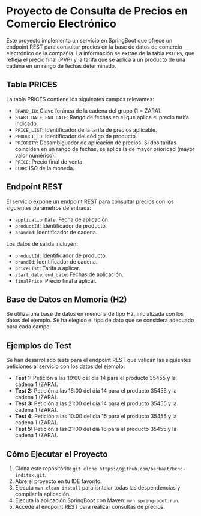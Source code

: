 # Proyecto de Consulta de Precios en Comercio Electrónico

Este proyecto implementa un servicio en SpringBoot que ofrece un endpoint REST para consultar precios en la base de datos de comercio electrónico de la compañía. La información se extrae de la tabla `PRICES`, que refleja el precio final (PVP) y la tarifa que se aplica a un producto de una cadena en un rango de fechas determinado.

## Tabla PRICES

La tabla PRICES contiene los siguientes campos relevantes:

- `BRAND_ID`: Clave foránea de la cadena del grupo (1 = ZARA).
- `START_DATE`, `END_DATE`: Rango de fechas en el que aplica el precio tarifa indicado.
- `PRICE_LIST`: Identificador de la tarifa de precios aplicable.
- `PRODUCT_ID`: Identificador del código de producto.
- `PRIORITY`: Desambiguador de aplicación de precios. Si dos tarifas coinciden en un rango de fechas, se aplica la de mayor prioridad (mayor valor numérico).
- `PRICE`: Precio final de venta.
- `CURR`: ISO de la moneda.

## Endpoint REST

El servicio expone un endpoint REST para consultar precios con los siguientes parámetros de entrada:

- `applicationDate`: Fecha de aplicación.
- `productId`: Identificador de producto.
- `brandId`: Identificador de cadena.

Los datos de salida incluyen:

- `productId`: Identificador de producto.
- `brandId`: Identificador de cadena.
- `priceList`: Tarifa a aplicar.
- `start_date`, `end_date`: Fechas de aplicación.
- `finalPrice`: Precio final a aplicar.

## Base de Datos en Memoria (H2)

Se utiliza una base de datos en memoria de tipo H2, inicializada con los datos del ejemplo. Se ha elegido el tipo de dato que se considera adecuado para cada campo.

## Ejemplos de Test

Se han desarrollado tests para el endpoint REST que validan las siguientes peticiones al servicio con los datos del ejemplo:

- **Test 1:** Petición a las 10:00 del día 14 para el producto 35455 y la cadena 1 (ZARA).
- **Test 2:** Petición a las 16:00 del día 14 para el producto 35455 y la cadena 1 (ZARA).
- **Test 3:** Petición a las 21:00 del día 14 para el producto 35455 y la cadena 1 (ZARA).
- **Test 4:** Petición a las 10:00 del día 15 para el producto 35455 y la cadena 1 (ZARA).
- **Test 5:** Petición a las 21:00 del día 16 para el producto 35455 y la cadena 1 (ZARA).

## Cómo Ejecutar el Proyecto

1. Clona este repositorio: `git clone https://github.com/barbaat/bcnc-inditex.git`.
2. Abre el proyecto en tu IDE favorito.
3. Ejecuta `mvn clean install` para isntalar todas las despendencias y compilar la aplicación.
3. Ejecuta la aplicación SpringBoot con Maven: `mvn spring-boot:run`.
4. Accede al endpoint REST para realizar consultas de precios.

